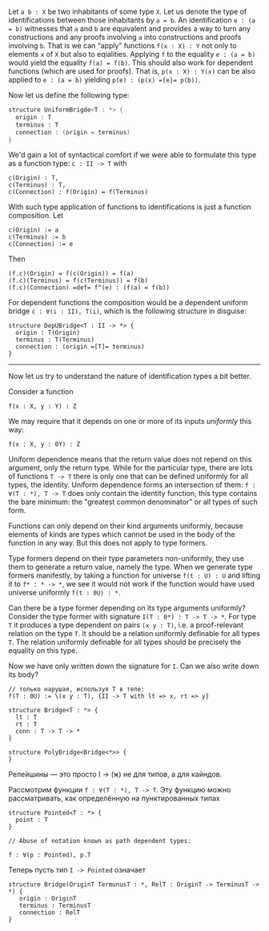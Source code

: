 Let `a b : X` be two inhabitants of some type `X`. Let us denote the type of identifications between those inhabitants by `a = b`.
An identification `e : (a = b)` witnesses that `a` and `b` are equivalent and provides a way to turn any constructions and any proofs involving `a` into
constructions and proofs involving `b`. That is we can “apply” functions `f(x : X) : Y` not only to elements `x` of `X` but also to eqialities. Applying `f`
to the equality `e : (a = b)` would yield the equality `f(a) = f(b)`. This should also work for dependent functions (which are used for proofs). That is,
`p(x : X) : Y(x)` can be also applied to `e : (a = b)` yielding `p(e) : (p(x) =[e]= p(b))`.

Now let us define the following type:
```scala
structure UniformBrigde<T : *> {
  origin : T
  terminus : T
  connection : (origin = terminus)
}
```

We'd gain a lot of syntactical comfort if we were able to formulate this type as a function type: `c : II -> T` with
```
c(Origin) : T, 
c(Terminus) : T,
c(Connection) : f(Origin) = f(Terminus)
```

With such type application of functions to identifications is just a function composition. Let
```
c(Origin) := a
c(Terminus) := b
c(Connection) := e
```

Then
```
(f.c)(Origin) = f(c(Origin)) = f(a)
(f.c)(Terminus) = f(c(Terminus)) = f(b)
(f.c)(Connection) =def= f^(e) : (f(a) = f(b))
```

For dependent functions the composition would be a dependent uniform bridge `c : ∀(i : II), T(i)`, which is the following structure in disguise:
```
structure DepUBridge<T : II -> *> {
  origin : T(Origin)
  terminus : T(Terminus)
  connection : (origin =[T]= terminus)
}
```

* * *

Now let us try to understand the nature of identification types a bit better.

Consider a function
```
f(x : X, y : Y) : Z
```

We may require that it depends on one or more of its inputs _uniformly_ this way:
```
f(x : X, y : 0Y) : Z
```

Uniform dependence means that the return value does not repend on this argument, only the return type. While for the particular type, there are lots of functions `T -> T` there is only one that can be defined uniformly for all types, the identity. Uniform dependence forms an intersection of them: `f : ∀(T : *), T -> T` does only contain the identity function, this type contains the bare minimum: the "greatest common denominator" or all types of such form. 

Functions can only depend on their kind arguments uniformly, because elements of kinds are types which cannot be used in the body of the function in any way. But this does not apply to type formers.

Type formers depend on their type parameters non-uniformly, they use them to generate a return value, namely the type. When we generate type formers manifestly, by taking a function for universe `f(t : U) : U` and lifting it to `f* : * -> *`, we see it would not work if the function would have used universe uniformly `f(t : 0U) : *`.

Can there be a type former depending on its type arguments uniformly?
Consider the type former with signature `I(T : 0*) : T -> T -> *`. For type `T` it produces a type dependent on pairs `(x y : T)`, i.e. a proof-relevant relation on the type `T`. It should be a relation uniformly definable for all types `T`. The relation uniformly definable for all types should be precisely the equality on this type.

Now we have only written down the signature for `I`. Can we also write down its body?
```
// только нарушая, используя T в теле:
f(T : 0U) := \(x y : T), {II -> T with lt => x, rt => y}
```

```
structure Bridge<T : *> {
  lt : T
  rt : T
  conn : T -> T -> *
}

structure PolyBridge<Bridge<*>> {
}
```

Релейшины — это просто I -> (ϰ) не для типов, а для кайндов.

Рассмотрим функции `f : ∀(T : *), T -> T`. Эту функцию можно рассматривать, как определённую на пунктированных типах
```
structure Pointed<T : *> {
  point : T
}

// Abuse of notation known as path dependent types:

f : ∀(p : Pointed), p.T
```

Теперь пусть тип `I -> Pointed` означает
```
structure Bridge(OriginT TermunusT : *, RelT : OriginT -> TerminusT -> *) {
   origin : OriginT
   terminus : TerminusT
   connection : RelT
}
```
